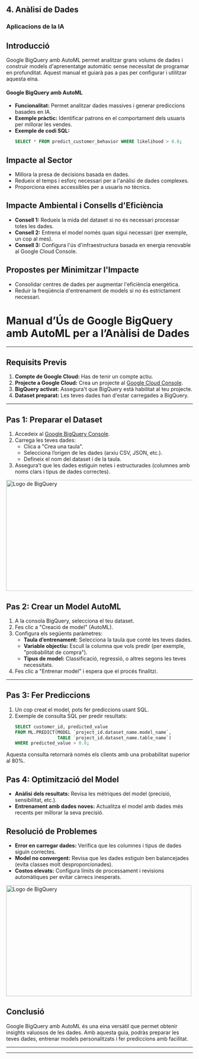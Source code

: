 ## 4. Anàlisi de Dades
### Aplicacions de la IA
## **Introducció**
Google BigQuery amb AutoML permet analitzar grans volums de dades i construir models d'aprenentatge automàtic sense necessitat de programar en profunditat. Aquest manual et guiarà pas a pas per configurar i utilitzar aquesta eina.

#### Google BigQuery amb AutoML
- **Funcionalitat:** Permet analitzar dades massives i generar prediccions basades en IA.
- **Exemple pràctic:** Identificar patrons en el comportament dels usuaris per millorar les vendes.
- **Exemple de codi SQL:**
  ```sql
  SELECT * FROM predict_customer_behavior WHERE likelihood > 0.8;
## Impacte al Sector
- Millora la presa de decisions basada en dades.
- Redueix el temps i esforç necessari per a l'anàlisi de dades complexes.
- Proporciona eines accessibles per a usuaris no tècnics.

## Impacte Ambiental i Consells d'Eficiència
- **Consell 1:** Redueix la mida del dataset si no és necessari processar totes les dades.
- **Consell 2:** Entrena el model només quan sigui necessari (per exemple, un cop al mes).
- **Consell 3:** Configura l'ús d'infraestructura basada en energia renovable al Google Cloud Console.

## Propostes per Minimitzar l'Impacte
- Consolidar centres de dades per augmentar l'eficiència energètica.
- Reduir la freqüència d'entrenament de models si no és estrictament necessari.

# **Manual d’Ús de Google BigQuery amb AutoML per a l’Anàlisi de Dades**
---

## **Requisits Previs**
1. **Compte de Google Cloud:** Has de tenir un compte actiu.
2. **Projecte a Google Cloud:** Crea un projecte al [Google Cloud Console](https://console.cloud.google.com/).
3. **BigQuery activat:** Assegura't que BigQuery està habilitat al teu projecte.
4. **Dataset preparat:** Les teves dades han d'estar carregades a BigQuery.

---

## **Pas 1: Preparar el Dataset**
1. Accedeix al [Google BigQuery Console](https://console.cloud.google.com/bigquery).
2. Carrega les teves dades:
   - Clica a "Crea una taula".
   - Selecciona l’origen de les dades (arxiu CSV, JSON, etc.).
   - Defineix el nom del dataset i de la taula.
3. Assegura’t que les dades estiguin netes i estructurades (columnes amb noms clars i tipus de dades correctes).
<img src="https://storage.googleapis.com/gweb-cloudblog-publish/images/image1_xUQd32s.max-2000x2000.jpg" alt="Logo de BigQuery" width="800" height="300">

## **Pas 2: Crear un Model AutoML**
1. A la consola BigQuery, selecciona el teu dataset.
2. Fes clic a "Creació de model" (AutoML).
3. Configura els següents paràmetres:
   - **Taula d’entrenament:** Selecciona la taula que conté les teves dades.
   - **Variable objectiu:** Escull la columna que vols predir (per exemple, "probabilitat de compra").
   - **Tipus de model:** Classificació, regressió, o altres segons les teves necessitats.
4. Fes clic a "Entrenar model" i espera que el procés finalitzi.

---

## **Pas 3: Fer Prediccions**
1. Un cop creat el model, pots fer prediccions usant SQL.
2. Exemple de consulta SQL per predir resultats:
   ```sql
   SELECT customer_id, predicted_value
   FROM ML.PREDICT(MODEL `project_id.dataset_name.model_name`, 
                   TABLE `project_id.dataset_name.table_name`)
   WHERE predicted_value > 0.8;
Aquesta consulta retornarà només els clients amb una probabilitat superior al 80%.

## Pas 4: Optimització del Model
- **Anàlisi dels resultats:** Revisa les mètriques del model (precisió, sensibilitat, etc.).
- **Entrenament amb dades noves:** Actualitza el model amb dades més recents per millorar la seva precisió.


## Resolució de Problemes
- **Error en carregar dades:** Verifica que les columnes i tipus de dades siguin correctes.
- **Model no convergent:** Revisa que les dades estiguin ben balancejades (evita classes molt desproporcionades).
- **Costos elevats:** Configura límits de processament i revisions automàtiques per evitar càrrecs inesperats.

<img src="https://switchboard-software.com/wp-content/uploads/2023/06/Google-BigQuery.jpeg" alt="Logo de BigQuery" width="500" height="300">

## Conclusió
Google BigQuery amb AutoML és una eina versàtil que permet obtenir insights valuosos de les dades. Amb aquesta guia, podràs preparar les teves dades, entrenar models personalitzats i fer prediccions amb facilitat.
****
---
